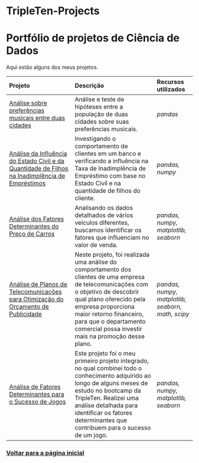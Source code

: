 # TripleTen-Projects

# Portfólio de projetos de Ciência de Dados

Aqui estão alguns dos meus projetos.

| Projeto               | Descrição                                                                                   | Recursos utilizados            |
|:--------------------- |:------------------------------------------------------------------------------------------- |:------------------------------ |
|[Análise sobre preferências musicais entre duas cidades](https://github.com/daneilcempus/TripleTen-Projects/blob/main/Projeto%201%20-%20Musica%20da%20Cidade%20Grande/project_music.ipynb)|Análise e teste de hipóteses entre a população de duas cidades sobre suas preferências musicais.|*pandas*|
|[Análise da Influência do Estado Civil e da Quantidade de Filhos na Inadimplência de Empréstimos](https://github.com/daneilcempus/TripleTen-Projects/blob/main/Projeto%202%20-%20%20An%C3%A1lise%20de%20Inadimpl%C3%AAncia%20Banc%C3%A1ria/bank_analysis.ipynb)|Investigando o comportamento de clientes em um banco e verificando a influência na Taxa de Inadimplência de Empréstimo com base no Estado Civil e na quantidade de filhos do cliente.|*pandas, numpy*|
|[Análise dos Fatores Determinantes do Preço de Carros](https://github.com/daneilcempus/TripleTen-Projects/blob/main/Projeto%203%20-%20An%C3%A1lise%20de%20Fatores%20que%20Influenciam%20Pre%C3%A7os%20de%20Carros/car_price.ipynb)|Analisando os dados detalhados de vários veículos diferentes, buscamos identificar os fatores que influenciam no valor de venda.|*pandas, numpy, matplotlib, seaborn*|
|[Análise de Planos de Telecomunicações para Otimização do Orçamento de Publicidade](https://github.com/daneilcempus/TripleTen-Projects/blob/main/Projeto%204%20-%20Planos%20de%20empresa%20de%20telecomunica%C3%A7%C3%B5es/telecommunications_plans.ipynb)|Neste projeto, foi realizada uma análise do comportamento dos clientes de uma empresa de telecomunicações com o objetivo de descobrir qual plano oferecido pela empresa proporciona maior retorno financeiro, para que o departamento comercial possa investir mais na promoção desse plano.|*pandas, numpy, matplotlib, seaborn, math, scipy*|
|[Análise de Fatores Determinantes para o Sucesso de Jogos](https://github.com/daneilcempus/TripleTen-Projects/blob/main/Projeto%205%20-%20Venda%20de%20games/game_sales.ipynb)|Este projeto foi o meu primeiro projeto integrado, no qual combinei todo o conhecimento adquirido ao longo de alguns meses de estudo no bootcamp da TripleTen. Realizei uma análise detalhada para identificar os fatores determinantes que contribuem para o sucesso de um jogo.|*pandas, numpy, matplotlib, seaborn*|




### [Voltar para a página inicial](https://github.com/diego-analytics)
